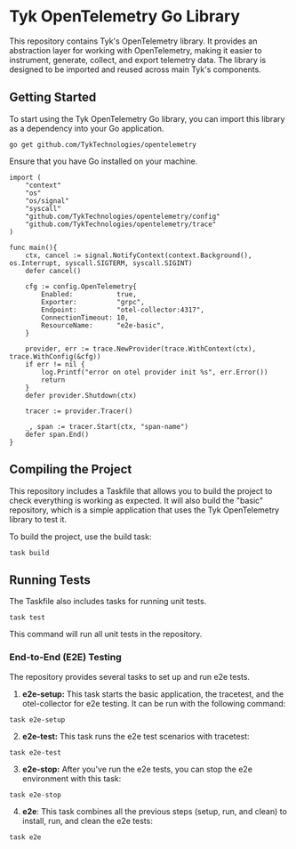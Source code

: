 # Tyk OpenTelemetry Go Library

This repository contains Tyk's OpenTelemetry library. It provides an abstraction layer for working with OpenTelemetry, making it easier to instrument, generate, collect, and export telemetry data. The library is designed to be imported and reused across main Tyk's components.

## Getting Started

To start using the Tyk OpenTelemetry Go library, you can import this library as a dependency into your Go application.

```
go get github.com/TykTechnologies/opentelemetry
```

Ensure that you have Go installed on your machine.

```
import (
    "context"
	"os"
	"os/signal"
	"syscall"
    "github.com/TykTechnologies/opentelemetry/config"
	"github.com/TykTechnologies/opentelemetry/trace"
)

func main(){
	ctx, cancel := signal.NotifyContext(context.Background(), os.Interrupt, syscall.SIGTERM, syscall.SIGINT)
	defer cancel()

	cfg := config.OpenTelemetry{
		Enabled:           true,
		Exporter:          "grpc",
		Endpoint:          "otel-collector:4317",
		ConnectionTimeout: 10,
		ResourceName:      "e2e-basic",
	}

	provider, err := trace.NewProvider(trace.WithContext(ctx), trace.WithConfig(&cfg))
	if err != nil {
		log.Printf("error on otel provider init %s", err.Error())
		return
	}
	defer provider.Shutdown(ctx)

	tracer := provider.Tracer()

	_, span := tracer.Start(ctx, "span-name")
	defer span.End()
}
```

## Compiling the Project

This repository includes a Taskfile that allows you to build the project to check everything is working as expected.
It will also build the "basic" repository, which is a simple application that uses the Tyk OpenTelemetry library to test it.

To build the project, use the build task:

```
task build
```

## Running Tests

The Taskfile also includes tasks for running unit tests.

```
task test
```

This command will run all unit tests in the repository.

### End-to-End (E2E) Testing

The repository provides several tasks to set up and run e2e tests.

1. **e2e-setup:** This task starts the basic application, the tracetest, and the otel-collector for e2e testing. It can be run with the following command:

```
task e2e-setup
```

2. **e2e-test:** This task runs the e2e test scenarios with tracetest:

```
task e2e-test
```

3. **e2e-stop:** After you've run the e2e tests, you can stop the e2e environment with this task:

```
task e2e-stop
```

4. **e2e**: This task combines all the previous steps (setup, run, and clean) to install, run, and clean the e2e tests:

```
task e2e
```
